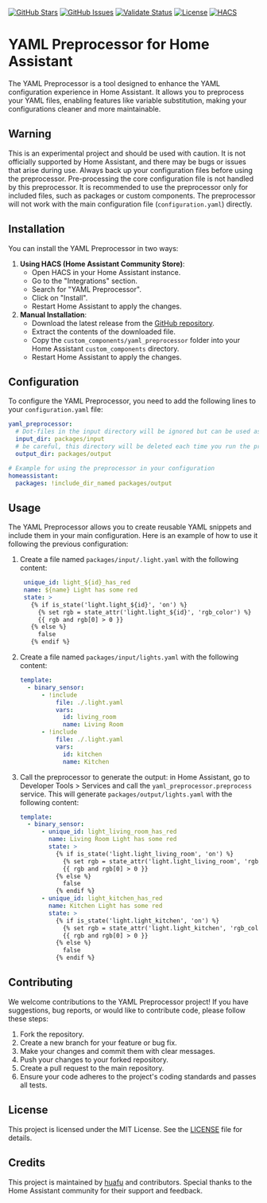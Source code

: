 [![GitHub Stars](https://img.shields.io/github/stars/huafu/HaYamlPreprocessor?style=social)](https://github.com/huafu/HaYamlPreprocessor/stargazers)
[![GitHub Issues](https://img.shields.io/github/issues/huafu/HaYamlPreprocessor)](https://github.com/huafu/HaYamlPreprocessor/issues)
[![Validate Status](https://img.shields.io/github/actions/workflow/status/huafu/HaYamlPreprocessor/validate.yml?branch=main)](https://github.com/huafu/HaYamlPreprocessor/actions)
[![License](https://img.shields.io/github/license/huafu/HaYamlPreprocessor)](https://github.com/huafu/HaYamlPreprocessor/blob/main/LICENSE)
[![HACS](https://img.shields.io/badge/HACS-Custom-blue.svg)](https://hacs.xyz/)

# YAML Preprocessor for Home Assistant
The YAML Preprocessor is a tool designed to enhance the YAML configuration experience in Home Assistant. It allows you to preprocess your YAML files, enabling features like variable substitution, making your configurations cleaner and more maintainable.

## Warning
This is an experimental project and should be used with caution. It is not officially supported by Home Assistant, and there may be bugs or issues that arise during use. Always back up your configuration files before using the preprocessor.
Pre-processing the core configuration file is not handled by this preprocessor. It is recommended to use the preprocessor only for included files, such as packages or custom components. The preprocessor will not work with the main configuration file (`configuration.yaml`) directly.

## Installation
You can install the YAML Preprocessor in two ways:
1. **Using HACS (Home Assistant Community Store)**:
    - Open HACS in your Home Assistant instance.
    - Go to the "Integrations" section.
    - Search for "YAML Preprocessor".
    - Click on "Install".
    - Restart Home Assistant to apply the changes.
2. **Manual Installation**:
    - Download the latest release from the [GitHub repository](https://github.com/huafu/HaYamlPreprocessor/releases).
    - Extract the contents of the downloaded file.
    - Copy the `custom_components/yaml_preprocessor` folder into your Home Assistant `custom_components` directory.
    - Restart Home Assistant to apply the changes.

## Configuration
To configure the YAML Preprocessor, you need to add the following lines to your `configuration.yaml` file:

```yaml
yaml_preprocessor:
  # Dot-files in the input directory will be ignored but can be used as reusable snippets
  input_dir: packages/input
  # be careful, this directory will be deleted each time you run the preprocessor
  output_dir: packages/output

# Example for using the preprocessor in your configuration
homeassistant:
  packages: !include_dir_named packages/output
```

## Usage
The YAML Preprocessor allows you to create reusable YAML snippets and include them in your main configuration. Here is an example of how to use it following the previous configuration:

1. Create a file named `packages/input/.light.yaml` with the following content:
   ```yaml
    unique_id: light_${id}_has_red
    name: ${name} Light has some red
    state: >
      {% if is_state('light.light_${id}', 'on') %}
        {% set rgb = state_attr('light.light_${id}', 'rgb_color') %}
        {{ rgb and rgb[0] > 0 }}
      {% else %}
        false
      {% endif %}
    ```
2. Create a file named `packages/input/lights.yaml` with the following content:
    ```yaml
    template:
      - binary_sensor:
          - !include
              file: ./.light.yaml
              vars:
                id: living_room
                name: Living Room
          - !include
              file: ./.light.yaml
              vars:
                id: kitchen
                name: Kitchen
    ```
3. Call the preprocessor to generate the output: in Home Assistant, go to Developer Tools > Services and call the `yaml_preprocessor.preprocess` service. This will generate `packages/output/lights.yaml` with the following content:
    ```yaml
    template:
      - binary_sensor:
          - unique_id: light_living_room_has_red
            name: Living Room Light has some red
            state: >
              {% if is_state('light.light_living_room', 'on') %}
                {% set rgb = state_attr('light.light_living_room', 'rgb_color') %}
                {{ rgb and rgb[0] > 0 }}
              {% else %}
                false
              {% endif %}
          - unique_id: light_kitchen_has_red
            name: Kitchen Light has some red
            state: >
              {% if is_state('light.light_kitchen', 'on') %}
                {% set rgb = state_attr('light.light_kitchen', 'rgb_color') %}
                {{ rgb and rgb[0] > 0 }}
              {% else %}
                false
              {% endif %}
    ```

## Contributing
We welcome contributions to the YAML Preprocessor project! If you have suggestions, bug reports, or would like to contribute code, please follow these steps:
1. Fork the repository.
2. Create a new branch for your feature or bug fix.
3. Make your changes and commit them with clear messages.
4. Push your changes to your forked repository.
5. Create a pull request to the main repository.
6. Ensure your code adheres to the project's coding standards and passes all tests.

## License
This project is licensed under the MIT License. See the [LICENSE](LICENSE) file for details.

## Credits
This project is maintained by [huafu](https://github.com/huafu) and contributors. Special thanks to the Home Assistant community for their support and feedback.
